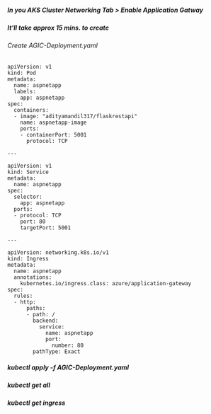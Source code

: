 ##### In you AKS Cluster Networking Tab > Enable Application Gatway
#####  It'll take approx 15 mins. to create
###### Create AGIC-Deployment.yaml
```
apiVersion: v1
kind: Pod
metadata:
  name: aspnetapp
  labels:
    app: aspnetapp
spec:
  containers:
  - image: "adityamandil317/flaskrestapi"
    name: aspnetapp-image
    ports:
    - containerPort: 5001
      protocol: TCP

---

apiVersion: v1
kind: Service
metadata:
  name: aspnetapp
spec:
  selector:
    app: aspnetapp
  ports:
  - protocol: TCP
    port: 80
    targetPort: 5001

---

apiVersion: networking.k8s.io/v1
kind: Ingress
metadata:
  name: aspnetapp
  annotations:
    kubernetes.io/ingress.class: azure/application-gateway
spec:
  rules:
  - http:
      paths:
      - path: /
        backend:
          service:
            name: aspnetapp
            port:
              number: 80
        pathType: Exact
```
##### kubectl apply -f AGIC-Deployment.yaml
##### kubectl get all
##### kubectl get ingress
